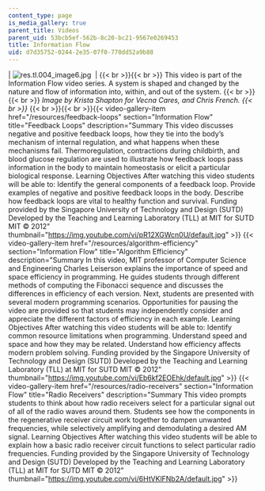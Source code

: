 ```yaml
---
content_type: page
is_media_gallery: true
parent_title: Videos
parent_uid: 53bcb5ef-562b-8c20-bc21-9567e0269453
title: Information Flow
uid: d7d35752-0244-2e35-07f0-770dd52a9b88
---
```


| ![res.tl.004_image6.jpg](BASEURL_PLACEHOLDER/resources/res-tl-004_image6)  |  {{< br >}}{{< br >}} This video is part of the Information Flow video series. A system is shaped and changed by the nature and flow of information into, within, and out of the system. {{< br >}}{{< br >}} _Image by Krista Shapton for Vecna Cares, and Chris French.  {{< br >}}_ {{< br >}}{{< br >}}{{< video-gallery-item href="/resources/feedback-loops" section="Information Flow" title="Feedback Loops" description="Summary This video discusses negative and positive feedback loops, how they tie into the body’s mechanism of internal regulation, and what happens when these mechanisms fail. Thermoregulation, contractions during childbirth, and blood glucose regulation are used to illustrate how feedback loops pass information in the body to maintain homeostasis or elicit a particular biological response. Learning Objectives After watching this video students will be able to: Identify the general components of a feedback loop. Provide examples of negative and positive feedback loops in the body. Describe how feedback loops are vital to healthy function and survival. Funding provided by the Singapore University of Technology and Design (SUTD) Developed by the Teaching and Learning Laboratory (TLL) at MIT for SUTD MIT © 2012" thumbnail="https://img.youtube.com/vi/pR12XGWcn0U/default.jpg" >}} {{< video-gallery-item href="/resources/algorithm-efficiency" section="Information Flow" title="Algorithm Efficiency" description="Summary In this video, MIT professor of Computer Science and Engineering Charles Leiserson explains the importance of speed and space efficiency in programming. He guides students through different methods of computing the Fibonacci sequence and discusses the differences in efficiency of each version. Next, students are presented with several modern programming scenarios. Opportunities for pausing the video are provided so that students may independently consider and appreciate the different factors of efficiency in each example. Learning Objectives After watching this video students will be able to: Identify common resource limitations when programming. Understand speed and space and how they may be related. Understand how efficiency affects modern problem solving. Funding provided by the Singapore University of Technology and Design (SUTD) Developed by the Teaching and Learning Laboratory (TLL) at MIT for SUTD MIT © 2012" thumbnail="https://img.youtube.com/vi/Eb6kf2EOEhk/default.jpg" >}} {{< video-gallery-item href="/resources/radio-receivers" section="Information Flow" title="Radio Receivers" description="Summary This video prompts students to think about how radio receivers select for a particular signal out of all of the radio waves around them. Students see how the components in the regenerative receiver circuit work together to dampen unwanted frequencies, while selectively amplifying and demodulating a desired AM signal. Learning Objectives After watching this video students will be able to explain how a basic radio receiver circuit functions to select particular radio frequencies. Funding provided by the Singapore University of Technology and Design (SUTD) Developed by the Teaching and Learning Laboratory (TLL) at MIT for SUTD MIT © 2012" thumbnail="https://img.youtube.com/vi/6HtVKlFNb2A/default.jpg" >}}